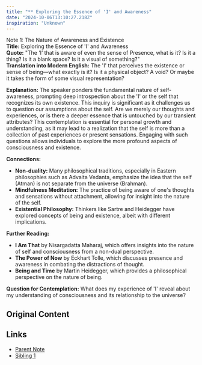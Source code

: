 ```yaml
---
title: "** Exploring the Essence of 'I' and Awareness"
date: "2024-10-06T13:10:27.218Z"
inspiration: "Unknown"
---
```



Note 1: The Nature of Awareness and Existence  
**Title:** Exploring the Essence of 'I' and Awareness  
**Quote:** "The ‘I’ that is aware of even the sense of Presence, what is it? Is it a thing? Is it a blank space? Is it a visual of something?"  
**Translation into Modern English:** The 'I' that perceives the existence or sense of being—what exactly is it? Is it a physical object? A void? Or maybe it takes the form of some visual representation?  

**Explanation:** The speaker ponders the fundamental nature of self-awareness, prompting deep introspection about the 'I' or the self that recognizes its own existence. This inquiry is significant as it challenges us to question our assumptions about the self. Are we merely our thoughts and experiences, or is there a deeper essence that is untouched by our transient attributes? This contemplation is essential for personal growth and understanding, as it may lead to a realization that the self is more than a collection of past experiences or present sensations. Engaging with such questions allows individuals to explore the more profound aspects of consciousness and existence.  

**Connections:**  
- **Non-duality:** Many philosophical traditions, especially in Eastern philosophies such as Advaita Vedanta, emphasize the idea that the self (Atman) is not separate from the universe (Brahman).  
- **Mindfulness Meditation:** The practice of being aware of one's thoughts and sensations without attachment, allowing for insight into the nature of the self.  
- **Existential Philosophy:** Thinkers like Sartre and Heidegger have explored concepts of being and existence, albeit with different implications.  

**Further Reading:**  
- **I Am That** by Nisargadatta Maharaj, which offers insights into the nature of self and consciousness from a non-dual perspective.  
- **The Power of Now** by Eckhart Tolle, which discusses presence and awareness in combating the distractions of thought.  
- **Being and Time** by Martin Heidegger, which provides a philosophical perspective on the nature of being.  

**Question for Contemplation:** What does my experience of 'I' reveal about my understanding of consciousness and its relationship to the universe?

## Original Content



## Links

- [Parent Note](/parent-note.md)
- [Sibling 1](/zettel1.md)

